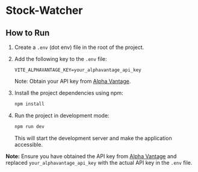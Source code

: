 # Stock-Watcher

## How to Run

1. Create a `.env` (dot env) file in the root of the project.

2. Add the following key to the `.env` file:

   ```
   VITE_ALPHAVANTAGE_KEY=your_alphavantage_api_key
   ```

   Note: Obtain your API key from [Alpha Vantage](https://www.alphavantage.co/).

3. Install the project dependencies using npm:

   ```bash
   npm install
   ```

4. Run the project in development mode:

   ```bash
   npm run dev
   ```

   This will start the development server and make the application accessible.

**Note:** Ensure you have obtained the API key from [Alpha Vantage](https://www.alphavantage.co/) and replaced `your_alphavantage_api_key` with the actual API key in the `.env` file.
